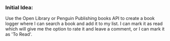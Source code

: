 ### Initial Idea: 
Use the Open Library or Penguin Publishing books API to create a book logger where I can search a book and add it to my list. I can mark it as read which will give me the option to rate it and leave a comment, or I can mark it as 'To Read'. 